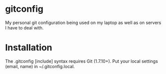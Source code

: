 # gitconfig

My personal git configuration being used on my laptop as well as on servers I
have to deal with.

# Installation

The .gitconfig [include] syntax requires Git (1.7.10+). Put your local settings
(email, name) in ~/.gitconfig.local.
